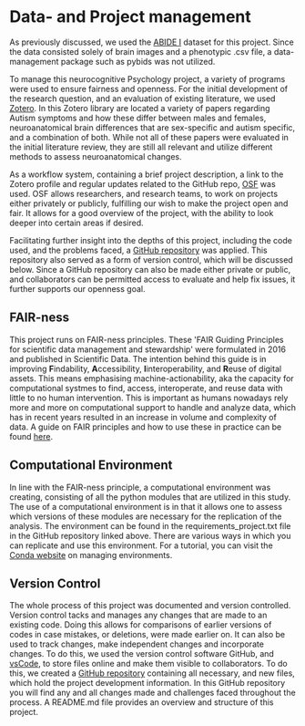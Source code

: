 
# Data- and Project management
As previously discussed, we used the [ABIDE I](http://fcon_1000.projects.nitrc.org/indi/abide/abide_I.html) dataset for this project. Since the data consisted solely of brain images and a phenotypic .csv file, a data-management package such as pybids was not utilized.


To manage this neurocognitive Psychology project, a variety of programs were used to ensure fairness and openness. For the initial development of the research question, and an evaluation of existing literature, we used [Zotero](https://www.zotero.org/gretavangerow/collections/D7JQTGLK). In this Zotero library are located a variety of papers regarding Autism symptoms and how these differ between males and females, neuroanatomical brain differences that are sex-specific and autism specific, and a combination of both. While not all of these papers were evaluated in the initial literature review, they are still all relevant and utilize different methods to assess neuroanatomical changes.


As a workflow system, containing a brief project description, a link to the Zotero profile and regular updates related to the GitHub repo, [OSF](https://osf.io/fnwd5/) was used. OSF allows researchers, and research teams, to work on projects either privately or publicly, fulfilling our wish to make the project open and fair. It allows for a good overview of the project, with the ability to look deeper into certain areas if desired.  


Facilitating further insight into the depths of this project, including the code used, and the problems faced, a [GitHub repository](https://github.com/Gretivan/Neurocognitive_Psychology) was applied. This repository also served as a form of version control, which will be discussed below. Since a GitHub repository can also be made either private or public, and collaborators can be permitted access to evaluate and help fix issues, it further supports our openness goal.


## FAIR-ness
This project runs on FAIR-ness principles. These 'FAIR Guiding Principles for scientific data management and stewardship' were formulated in 2016 and published in Scientific Data. The intention behind this guide is in improving **F**indability, **A**ccessibility, **I**interoperability, and **R**euse of digital assets. This means emphasising machine-actionability, aka the capacity for computational systmes to find, access, interoperate, and reuse data with little to no human intervention. This is important as humans nowadays rely more and more on computational support to handle and analyze data, which has in recent years resulted in an increase in volume and complexity of data. A guide on FAIR principles and how to use these in practice can be found [here](https://www.go-fair.org/how-to-go-fair/).


## Computational Environment
In line with the FAIR-ness principle, a computational environment was creating, consisting of all the python modules that are utilized in this study. The use of a computational environment is in that it allows one to assess which versions of these modules are necessary for the replication of the analysis. The environment can be found in the requirements_project.txt file in the GitHub repository linked above. There are various ways in which you can replicate and use this environment. For a tutorial, you can visit the [Conda website](https://conda.io/projects/conda/en/latest/user-guide/tasks/manage-environments.html#cloning-an-environment) on managing environments.


## Version Control
The whole process of this project was documented and version controlled. Version control tacks and manages any changes that are made to an existing code. Doing this allows for comparisons of earlier versions of codes in case mistakes, or deletions, were made earlier on. It can also be used to track changes, make independent changes and incorporate changes. To do this, we used the version control software GitHub, and [vsCode](https://code.visualstudio.com/), to store files online and make them visible to collaborators. To do this, we created a [GitHub repository](https://github.com/Gretivan/Neurocognitive_Psychology) containing all necessary, and new files, which hold the project development information. In this GitHub repository you will find any and all changes made and challenges faced throughout the process. A README.md file provides an overview and structure of this project.
